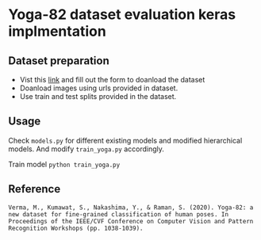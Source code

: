 # Yoga-82 dataset evaluation keras implmentation

## Dataset preparation

- Vist this [link](https://sites.google.com/view/yoga-82/home) and fill out the form to doanload the dataset
- Doanload images using urls provided in dataset.
- Use train and test splits provided in the dataset.

## Usage

Check `models.py` for different existing models and modified hierarchical models. And modify `train_yoga.py` accordingly.

Train model
`python train_yoga.py`



## Reference
`Verma, M., Kumawat, S., Nakashima, Y., & Raman, S. (2020). Yoga-82: a new dataset for fine-grained classification of human poses. In Proceedings of the IEEE/CVF Conference on Computer Vision and Pattern Recognition Workshops (pp. 1038-1039).`
